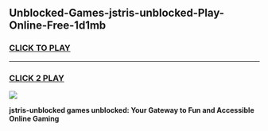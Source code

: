 
## Unblocked-Games-jstris-unblocked-Play-Online-Free-1d1mb
<h3>
<a href="https://premium76.site?title=jstris-unblocked&ref=26A">CLICK TO PLAY</a></h3>
<hr>

<h3>
<a href="https://premium76.site?title=jstris-unblocked&ref=26A">CLICK 2 PLAY</a>
  
</h3>

<a href="https://premium76.site?title=jstris-unblocked&ref=26A"><img src="https://clearcache.store/games.png"></a>


**jstris-unblocked games unblocked: Your Gateway to Fun and Accessible Online Gaming**
